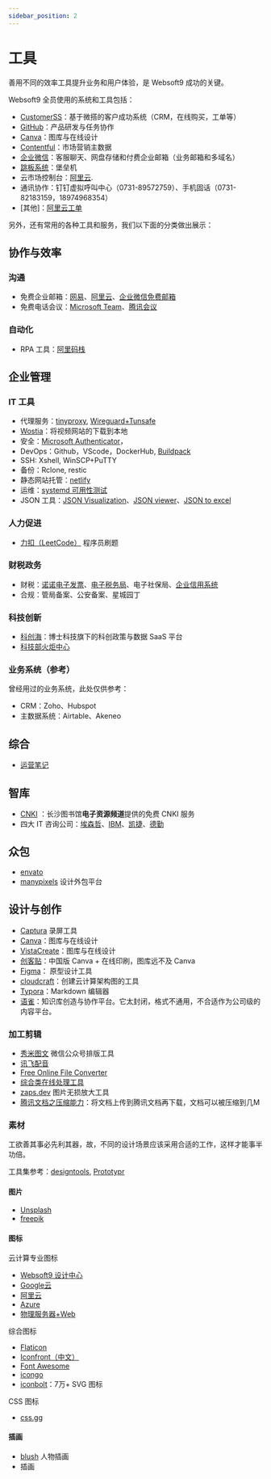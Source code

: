 ```yaml
---
sidebar_position: 2
---
```

 
# 工具

善用不同的效率工具提升业务和用户体验，是 Websoft9 成功的关键。

Websoft9 全员使用的系统和工具包括：  

* [CustomerSS](https://weda.websoft9.com/adminportal/#/app/app-xm3atdwd?envType=prod/)：基于微搭的客户成功系统（CRM，在线购买，工单等）
* [GitHub](https://github.com/websoft9)：产品研发与任务协作
* [Canva](https://www.canva.cn/)：图库与在线设计
* [Contentful](https://contentful.com/)：市场营销主数据
* [企业微信](https://contentful.com/)：客服聊天、网盘存储和付费企业邮箱（业务邮箱和多域名）
* [跳板系统](http://47.75.113.190:9001/#/login)：堡垒机
* 云市场控制台：[阿里云](https://msp.aliyun.com).
* 通讯协作：钉钉虚拟呼叫中心（0731-89572759）、手机固话（0731-82183159，18974968354）
* [其他]：[阿里云工单](https://easyticket.aliyun.com/)

另外，还有常用的各种工具和服务，我们以下面的分类做出展示：  

## 协作与效率

### 沟通

* 免费企业邮箱：[网易](https://ym.163.com/)、[阿里云](https://wanwang.aliyun.com/mail)、[企业微信免费邮箱](https://work.weixin.qq.com/mail/)
* 免费电话会议：[Microsoft Team](https://www.microsoft.com/zh-cn/microsoft-teams/log-in)、[腾讯会议](https://meeting.tencent.com/)

### 自动化

* RPA 工具：[阿里码栈](https://codestore.taobao.com/index.htm)   

## 企业管理

### IT 工具

* 代理服务：[tinyproxy](https://github.com/Websoft9/docker-library/tree/main/apps/tinyproxy), [Wireguard+Tunsafe](https://github.com/Websoft9/docker-library/tree/main/apps/wireguard)
* [Wostia](https://wistia.com/)：将视频网站的下载到本地
* 安全：[Microsoft Authenticator](https://support.microsoft.com/zh-cn/account-billing/%E4%B8%8B%E8%BD%BD%E5%B9%B6%E5%AE%89%E8%A3%85microsoft-authenticator%E5%BA%94%E7%94%A8-351498fc-850a-45da-b7b6-27e523b8702a)，
* DevOps：Github，VScode，DockerHub, [Buildpack](https://github.com/buildpacks)
* SSH: Xshell, WinSCP+PuTTY
* 备份：Rclone, restic
* 静态网站托管：[netlify](https://www.netlify.com)
* 运维：[systemd 可用性测试](https://systemd-by-example.com/)
* JSON 工具：[JSON Visualization](https://altearius.github.io/tools/json/index.html)、[JSON viewer](https://jsonhero.io/)、[JSON to excel](https://jsontoexcel.com/)


### 人力促进

* [力扣（LeetCode）](https://leetcode.cn/) 程序员刷题

### 财税政务

* 财税：[诺诺电子发票](https://fp.jss.com.cn/#/)、[电子税务局](https://etax.hunan.chinatax.gov.cn/wsbs/)、电子社保局、[企业信用系统](http://gx.gsxt.gov.cn/)
* 合规：管局备案、公安备案、星城园丁

### 科技创新

* [科创海](https://kch.boshiyun.com.cn)：博士科技旗下的科创政策与数据 SaaS 平台
* [科技部火炬中心](http://www.chinatorch.gov.cn/)

### 业务系统（参考）

曾经用过的业务系统，此处仅供参考：  

* CRM：Zoho、Hubspot
* 主数据系统：Airtable、Akeneo


## 综合 

* [运营笔记](https://www.yunyingbiji.cn/)

## 智库

* [CNKI](http://opac.changshalib.cn/opac/reader/login) ：长沙图书馆**电子资源频道**提供的免费 CNKI 服务
* 四大 IT 咨询公司：[埃森哲](https://www.accenture.com/cn-zh)、[IBM](https://www.ibm.com/cn-zh)、[凯捷](https://www.capgemini.com/cn-zh/)、[德勤](https://www2.deloitte.com/cn/zh.html)

## 众包

* [envato](https://www.envato.com/)
* [manypixels](https://www.manypixels.co/) 设计外包平台


## 设计与创作

* [Captura](https://mathewsachin.github.io/Captura/) 录屏工具
* [Canva](https://www.canva.cn/)：图库与在线设计
* [VistaCreate](https://create.vista.com/)：图库与在线设计
* [创客贴](https://www.chuangkit.com/)：中国版 Canva + 在线印刷，图库远不及 Canva
* [Figma](https://www.figma.com/)： 原型设计工具
* [cloudcraft](https://www.cloudcraft.co/)：创建云计算架构图的工具
* [Typora](https://typoraio.cn/)：Markdown 编辑器
* [语雀](https://yuque.com)：知识库创造与协作平台。它太封闭，格式不通用，不合适作为公司级的内容平台。

### 加工剪辑

* [秀米图文](https://xiumi.us/#/) 微信公众号排版工具
* [讯飞配音](https://peiyin.xunfei.cn/)
* [Free Online File Converter](https://www.online-convert.com/)
* [综合类在线处理工具](https://123apps.com/cn/)
* [zaps.dev](https://ojoy.zaps.dev/) 图片无损放大工具
* [腾讯文档之压缩能力](https://docs.qq.com/)：将文档上传到腾讯文档再下载，文档可以被压缩到几M

### 素材 

工欲善其事必先利其器，故，不同的设计场景应该采用合适的工作，这样才能事半功倍。

工具集参考：[designtools](https://designtools.cc/), [Prototypr](https://prototypr.io/prototyping/)

#### 图片

- [Unsplash](https://unsplash.com/)
- [freepik](https://www.freepik.com/)

#### 图标

云计算专业图标  

- [Websoft9 设计中心](https://www.iconfont.cn/user/detail?uid=7994141)
- [Google云](https://cloud.google.com/icons/)
- [阿里云](https://www.iconfont.cn/user/detail?userViewType=collections&uid=6856114)
- [Azure](https://www.microsoft.com/en-us/surface?icid=mscom_marcom_dlc)
- [物理服务器+Web](https://www.iconfinder.com/WHCompare)

综合图标  

- [Flaticon](https://www.flaticon.com/)
- [Iconfront（中文）](https://www.iconfont.cn/)
- [Font Awesome](https://fontawesome.com/)
- [icongo](https://icongo.github.io/#/)
- [iconbolt](https://www.iconbolt.com/)：7万+ SVG 图标

CSS 图标

- [css.gg](https://css.gg/)

#### 插画

* [blush](https://blush.design/zh-CN/plans) 人物插画
* [](https://iconscout.com/) 插画
